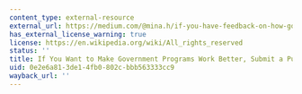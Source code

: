 ```yaml
---
content_type: external-resource
external_url: https://medium.com/@mina.h/if-you-have-feedback-on-how-government-programs-can-work-better-you-should-submit-public-comments-22378a934896
has_external_license_warning: true
license: https://en.wikipedia.org/wiki/All_rights_reserved
status: ''
title: If You Want to Make Government Programs Work Better, Submit a Public Comment.
uid: 0e2e6a81-3de1-4fb0-802c-bbb563333cc9
wayback_url: ''
---
```


